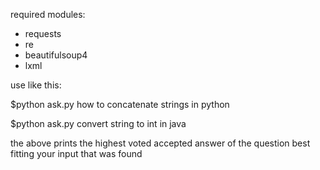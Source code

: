 required modules:
- requests
- re
- beautifulsoup4
- lxml

use like this:

$python ask.py how to concatenate strings in python

$python ask.py convert string to int in java

the above prints the highest voted accepted answer of the question best fitting your input that was found
